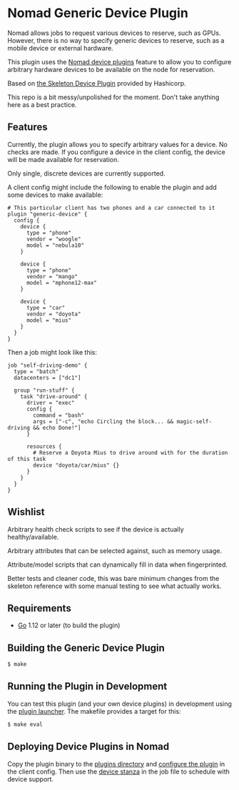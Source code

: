 Nomad Generic Device Plugin
===========================

Nomad allows jobs to request various devices to reserve, such as GPUs.  However,
there is no way to specify generic devices to reserve, such as a mobile device
or external hardware.

This plugin uses the [Nomad device plugins](https://www.nomadproject.io/docs/internals/plugins/devices.html)
feature to allow you to configure arbitrary hardware devices to be available
on the node for reservation.

Based on [the Skeleton Device Plugin](https://github.com/hashicorp/nomad-skeleton-device-plugin)
provided by Hashicorp.

This repo is a bit messy/unpolished for the moment.  Don't take anything here
as a best practice.

Features
--------

Currently, the plugin allows you to specify arbitrary values for a device.
No checks are made.  If you configure a device in the client config, the device
will be made available for reservation.

Only single, discrete devices are currently supported.

A client config might include the following to enable the plugin and add some
devices to make available:

```hcl
# This particular client has two phones and a car connected to it
plugin "generic-device" {
  config {
    device {
      type = "phone"
      vendor = "woogle"
      model = "nebula10"
    }

    device {
      type = "phone"
      vendor = "mango"
      model = "mphone12-max"
    }

    device {
      type = "car"
      vendor = "doyota"
      model = "mius"
    }
  }
}
```

Then a job might look like this:

```hcl
job "self-driving-demo" {
  type = "batch"
  datacenters = ["dc1"]

  group "run-stuff" {
    task "drive-around" {
      driver = "exec"
      config {
        command = "bash"
        args = ["-c", "echo Circling the block... && magic-self-driving && echo Done!"]
      }

      resources {
        # Reserve a Doyota Mius to drive around with for the duration of this task
        device "doyota/car/mius" {}
      }
    }
  }
}
```

Wishlist
--------

Arbitrary health check scripts to see if the device is actually healthy/available.

Arbitrary attributes that can be selected against, such as memory usage.

Attribute/model scripts that can dynamically fill in data when fingerprinted.

Better tests and cleaner code, this was bare minimum changes from the skeleton
reference with some manual testing to see what actually works.

Requirements
------------

- [Go](https://golang.org/doc/install) 1.12 or later (to build the plugin)

Building the Generic Device Plugin
----------------------------------

```sh
$ make
```

Running the Plugin in Development
---------------------------------

You can test this plugin (and your own device plugins) in development using the
[plugin launcher](https://github.com/hashicorp/nomad/tree/master/plugins/shared/cmd/launcher). The makefile provides
a target for this:

```sh
$ make eval
```

Deploying Device Plugins in Nomad
---------------------------------

Copy the plugin binary to the
[plugins directory](https://www.nomadproject.io/docs/configuration/index.html#plugin_dir) and
[configure the plugin](https://www.nomadproject.io/docs/configuration/plugin.html) in the client config. Then use the
[device stanza](https://www.nomadproject.io/docs/job-specification/device.html) in the job file to schedule with
device support.
